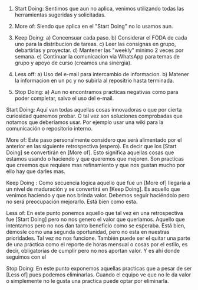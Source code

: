 1) Start Doing:
Sentimos que aun no aplica, venimos utilizando todas las herramientas sugeridas y solicitadas.

2) More of:
Siendo que aplica en el "Start Doing" no lo usamos aun.

3) Keep Doing:
    a) Concensuar cada paso.
    b) Considerar el FODA de cada uno para la distribucion de tareas.
    c) Leer las consignas en grupo, debartirlas y proyectar.
    d) Mantener las "weekly" minimo 2 veces por semana.
    e) Continuar la comunicacion via WhatsApp para temas de grupo y apoyo de curso (creamos una sinergia).

4) Less off:
    a) Uso del e-mail para intercambio de informacion.
    b) Matener la informacion en un pc y no subirla al repositrio hasta terminada.

5) Stop Doing:
    a) Aun no encontramos practicas negativas como para poder completar, salvo el uso del e-mail.


Start Doing: Aquí van todas aquellas cosas innovadoras o que por cierta curiosidad queremos probar. O tal vez son soluciones comprobadas que notamos que deberíamos usar. Por ejemplo usar una wiki para la comunicación o repositorio interno.

More of: Este paso personalmente considero que será alimentado por el anterior en las siguiente retrospectiva (espero). Es decir que los [Start Doing] se convertirán en [More of]. Esto significa aquellas cosas que estamos usando o haciendo y que queremos que mejoren. Son practicas que creemos que requiere mas refinamiento y que nos gustan mucho por ello hay que darles mas.

Keep Doing : Como secuencia lógica aquello que fue un [More of] llegaría a un nivel de maduración y se convertirá en [Keep Doing]. Es aquello que venimos haciendo y que nos brinda valor. Debemos seguir haciéndolo pero no será preocupación mejorarlo. Está bien como esta.

Less of: En este punto ponemos aquello que tal vez en una retrospectiva fue [Start Doing] pero no nos genero el valor que queriamos. Aquello que intentamos pero no nos dan tanto beneficio como se esperaba. Está bien, démosle como una segunda oportunidad, pero no esta en nuestras prioridades. Tal vez no nos funcione. También puede ser el quitar una parte de una práctica como el reporte de horas mensual o cosas por el estilo, es decir, obligatorias de cumplir pero no nos aportan valor. Y es ahí donde seguimos con el

Stop Doing: En este punto exponemos aquellas practicas que a pesar de ser [Less of] pues podemos eliminarlas. Cuando el equipo ve que no le da valor o simplemente no le gusta una practica puede optar por eliminarla.
